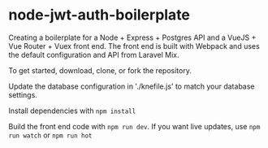 # node-jwt-auth-boilerplate
Creating a boilerplate for a Node + Express + Postgres API and a VueJS + Vue Router + Vuex front end. The front end is built with Webpack and uses the default configuration and API from Laravel Mix.

To get started, download, clone, or fork the repository.

Update the database configuration in './knefile.js' to match your database settings.

Install dependencies with ` npm install `

Build the front end code with ` npm run dev `. If you want live updates, use ` npm run watch ` or ` npm run hot `